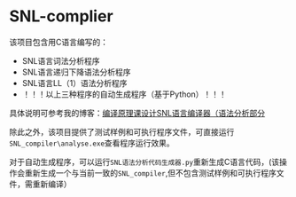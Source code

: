 # SNL-complier
该项目包含用C语言编写的：

* SNL语言词法分析程序
* SNL语言递归下降语法分析程序
* SNL语言LL（1）语法分析程序
* ！！！以上三种程序的自动生成程序（基于Python）！！！

具体说明可参考我的博客：[编译原理课设计SNL语言编译器（语法分析部分](http://chentr.com/2023/05/01/SNL语言编译器（语法分析部分）/)

除此之外，该项目提供了测试样例和可执行程序文件，可直接运行`SNL_compiler\analyse.exe`查看程序运行效果。

对于自动生成程序，可以运行`SNL语法分析代码生成器.py`重新生成C语言代码，(该操作会重新生成一个与当前一致的`SNL_compiler`,但不包含测试样例和可执行程序文件，需重新编译）

